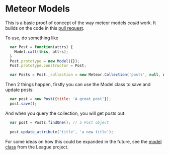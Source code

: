 Meteor Models
=============

This is a basic proof of concept of the way meteor models *could* work. It builds on the code in this [pull request](https://github.com/meteor/meteor/pull/129). 

To use, do something like

```js
  var Post = function(attrs) {
    Model.call(this, attrs);
  }
  Post.prototype = new Model({});
  Post.prototype.constructor = Post;

  var Posts = Post._collection = new Meteor.Collection('posts', null, null, Post);
```

Then 2 things happen, firstly you can use the Model class to save and update posts:

```js
  var post = new Post({title: 'A great post'});
  post.save();
```

And when you query the collection, you will get posts out:

```js
  var post = Posts.findOne(); // a Post object
  
  post.update_attribute('title', 'a new title');
```

For some ideas on how this could be expanded in the future, see the [model class](https://github.com/percolatestudio/league/blob/master/models/_model.coffee) from the League project.
